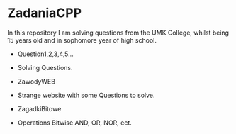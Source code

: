 # ZadaniaCPP

In this repository I am solving questions from the UMK College, whilst being 15 years old and in sophomore year of high school.

- Question1,2,3,4,5...
- Solving Questions.


- ZawodyWEB
- Strange website with some Questions to solve.


- ZagadkiBitowe
- Operations Bitwise AND, OR, NOR, ect.
